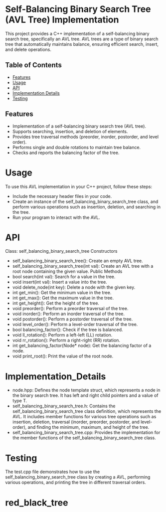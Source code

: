 # Self-Balancing Binary Search Tree (AVL Tree) Implementation
This project provides a C++ implementation of a self-balancing binary search tree, specifically an AVL tree. AVL trees are a type of binary search tree that automatically maintains balance, ensuring efficient search, insert, and delete operations.
## Table of Contents

- [Features](#features)
- [Usage](#usage)
- [API](#api)
- [Implementation Details](#Implementation_Details)
- [Testing](#Testing)

## Features

- Implementation of a self-balancing binary search tree (AVL tree).
- Supports searching, insertion, and deletion of elements.
- Provides tree traversal methods (preorder, inorder, postorder, and level order).
- Performs single and double rotations to maintain tree balance.
- Checks and reports the balancing factor of the tree.

# Usage
To use this AVL implementation in your C++ project, follow these steps:
- Include the necessary header files in your code.
- Create an instance of the self_balancing_binary_search_tree class, and perform various operations such as insertion, deletion, and searching in the tree.
- Run your program to interact with the AVL.

# API
Class: self_balancing_binary_search_tree
Constructors
- self_balancing_binary_search_tree(): Create an empty AVL tree.
- self_balancing_binary_search_tree(int val): Create an AVL tree with a root node containing the given value.
Public Methods
- bool search(int val): Search for a value in the tree.
- void insert(int val): Insert a value into the tree.
- void delete_node(int key): Delete a node with the given key.
- int get_min(): Get the minimum value in the tree.
- int get_max(): Get the maximum value in the tree.
- int get_height(): Get the height of the tree.
- void preorder(): Perform a preorder traversal of the tree.
- void inorder(): Perform an inorder traversal of the tree.
- void postorder(): Perform a postorder traversal of the tree.
- void level_order(): Perform a level-order traversal of the tree.
- bool balancing_factor(): Check if the tree is balanced.
- void ll_rotation(): Perform a left-left (LL) rotation.
- void rr_rotation(): Perform a right-right (RR) rotation.
- int get_balancing_factor(Node* node): Get the balancing factor of a node.
- void print_root(): Print the value of the root node.

# Implementation_Details
- node.hpp: Defines the node template struct, which represents a node in the binary search tree. It has left and right child pointers and a value of type T.
- self_balancing_binary_search_tree.h: Contains the self_balancing_binary_search_tree class definition, which represents the AVL. It includes member functions for various tree operations such as insertion, deletion, traversal (inorder, preorder, postorder, and level-order), and finding the minimum, maximum, and height of the tree.
- self_balancing_binary_search_tree.cpp: Provides the implementation for the member functions of the self_balancing_binary_search_tree class.

# Testing
The test.cpp file demonstrates how to use the self_balancing_binary_search_tree class by creating a AVL, performing various operations, and printing the tree in different traversal orders.
# red_black_tree
